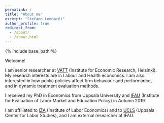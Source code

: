 ```yaml
---
permalink: /
title: "About me"
excerpt: "Stefano Lombardi"
author_profile: true
redirect_from: 
  - /about/
  - /about.html
---
```


{% include base_path %}

Welcome!<br>

I am senior researcher at [VATT](https://vatt.fi/en/frontpage) (Institute for Economic Research, Helsinki).
My research interests are in Labour and Health economics. 
I am also interested in how public policies affect firm behaviour and performance, and in dynamic treatment evaluation methods. <!-- and microsimulation techniques. --> 

I received my PhD in Economics from Uppsala University and [IFAU](https://www.ifau.se/en/) (Institute for Evaluation of Labor Market and Education Policy) in Autumn 2019.

I am affiliated to [IZA](https://www.iza.org/people/affiliates/21993/stefano-lombardi) (Institute of Labor Economics) and to [UCLS](https://ucls.nek.uu.se/about-the-center/) (Uppsala Center for Labor Studies), and I am external researcher at IFAU.


<!-- In October 2019 I started a 3-year post-doc at [VATT](https://vatt.fi/en/frontpage) (Institute for Economic Research, Helsinki). -->

<!-- I will be available for interviews during the 2018 EEA meeting in Naples and the 2019 AEA meetings in Atlanta. 
I will be available for interviews during the 2018 EEA meeting in Naples and the 2019 AEA meetings in Atlanta.
Here you can download my [job market paper](/files/lombardi_jmp.pdf?dl=0). -->

